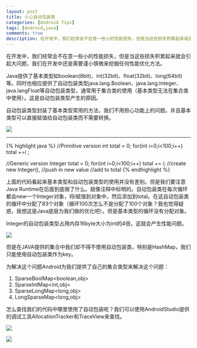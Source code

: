 ```yaml
---
layout: post
title: 小心自动包装类
categories: [Android Tips]
tags: [Android,java]
comments: true
description: 在开发中，我们经常会不在意一些小的性能损失，但是当这些损失积累起来就会引起大问题，我们在开发中还是需要谨小慎微来挖掘任何性能优化方法。
---
```

在开发中，我们经常会不在意一些小的性能损失，但是当这些损失积累起来就会引起大问题，我们在开发中还是需要谨小慎微来挖掘任何性能优化方法。

Java提供了基本类型如boolean(8bit)、int(32bit)、float(32bit)、long(64bit)等。同时也相应提供了自动包装类型java.lang.Boolean、java.lang.Integer、java.langFloat等自动包装类型，通常用于集合类的使用（基本类型无法在集合类中使用）。这是自动包装类型产生的原因。

自动包装类型封装了基本类型常用的方法，我们不用担心功能上的问题。并且基本类型可以直接赋值给自动包装类而不需要转换。

![][image-1]

---- 
{% highlight java %}
//Primitive version
int total = 0;
for(int i=0;i<100;i++)
total +=i ;

//Generic version
Integer total = 0;
for(int i=0;i<100;i++)
total += i;
//create new Integer(),
//push in new value
//add to total
{% endhighlight %}

上面的代码看起来基本类型和自动包装类型的使用并没有差别。但是我们要注意Java Runtime在后面到底做了什么。就像注释中标明的。自动包装类在每次循环都会new一个Integer对象，将i赋值到对象中，然后添加到total。在这自动包装类的循环中分配了83个对象（循环100次怎么不是分配了100个对象？我也觉得疑惑，我想这是Java底层为我们做的优化吧）。但是基本类型的循环没有分配对象。

Integer的自动包装类型占用内存16byte大小为int的4倍，这就会产生性能问题。

![][image-2]

但是在JAVA提供的集合中我们却不得不使用自动包装类，特别是HashMap，我们只能使用自动包装类作为key。

为解决这个问题Android为我们提供了自己的集合类型来解决这个问题：

1. SparseBoolMap\<boolean,obj\>
2. SparseIntMap\<int,obj\>
3. SparseLongMap\<long,obj\>
4. LongSparseMap\<long,obj\>

怎么查找我们的代码中哪里使用了自动包装呢？我们可以使用AndroidStudio提供的调试工具AllocationTracker和TraceView来查找。

![][image-3]

![][image-4]

[image-1]:	http://7xky0m.com1.z0.glb.clouddn.com/99DC1253-AAC4-4BF0-B63A-71FEDA3A2C18.png
[image-2]:	http://7xky0m.com1.z0.glb.clouddn.com/6F8159E4-4FD0-4CF7-B6E5-601E08B20C3A.jpeg
[image-3]:	http://7xky0m.com1.z0.glb.clouddn.com/98D4371E-D1CF-492B-B677-E64F3C53DC45.jpeg
[image-4]:	http://7xky0m.com1.z0.glb.clouddn.com/3B816AE2-0478-4528-BF78-0602CEA02056.jpeg